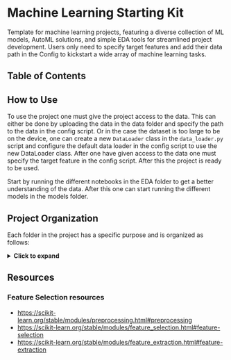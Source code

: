 # Machine Learning Starting Kit
Template for machine learning projects, featuring a diverse collection of ML models, AutoML solutions, and simple EDA tools for streamlined project development. Users only need to specify target features and add their data path in the Config to kickstart a wide array of machine learning tasks.

## Table of Contents

## How to Use
To use the project one must give the project access to the data. This can either be done by uploading the data in the data folder and specify the path to the data in the config script.
Or in the case the dataset is too large to be on the device, one can create a new `DataLoader` class in the `data_loader.py` script and configure the default data loader in the config script to use the new DataLoader class. After one have given access to the data one must specify the target feature in the config script. After this the project is ready to be used.

Start by running the different notebooks in the EDA folder to get a better understanding of the data. After this one can start running the different models in the models folder.

## Project Organization
Each folder in the project has a specific purpose and is organized as follows:
<details>
<summary><b>Click to expand</b></summary>

```bash
├── .github
│   └── workflows                  # Github actions for CI/CD
|
├── data
│   ├── external                   # Data from third party sources.
│   ├── processed                  # The final, feature-engineered data sets for modeling.
│   └── raw                        # The original, immutable data set.
|
├── docs                           # Design documents (or other project documentation)
│   └── sphinx_docs                # A default Sphinx project; see sphinx-doc.org for details
|
├── eda                            # Notebooks for exploratory data analysis and data visualization
|
├── models                         # Training and prediction scripts for different models, including AutoML solutions.
|
├── results
│   ├── figures                    # Generated graphics and figures to be used in reporting
│   ├── predictions                # Model predictions as CSV files 
│   └── reports                    # Generated analysis as HTML, PDF, LaTeX, etc.
|
├── src                            
│   ├── config.py                  # Configuration file for the project
│   ├── ml_service.py              # A class that contains all the functions needed to train and save predictions of the models
│   ├── data                       # Scripts to fetch training and testing data
│   │   └── data_loader.py         
│   ├── features                   # Scripts to preprocess raw data into better features for modeling
│   │   ├── feature_engineering.py 
│   │   └── post_processing.py     # Script to use domain knowledge to post process the predictions
│   └── visualization              # Scripts to create exploratory and results oriented visualizations
│       └── visualize.py           
|
├── test                           # Scripts to test the project
└── requirements.txt               # The requirements file for reproducing the analysis environment, e.g.,
                                   # generated with `pip freeze > requirements.txt`

```

</details>

## Resources
### Feature Selection resources
* https://scikit-learn.org/stable/modules/preprocessing.html#preprocessing
* https://scikit-learn.org/stable/modules/feature_selection.html#feature-selection
* https://scikit-learn.org/stable/modules/feature_extraction.html#feature-extraction